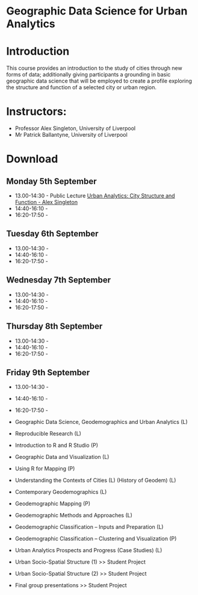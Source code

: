# Geographic Data Science for Urban Analytics

# Introduction
This course provides an introduction to the study of cities through new forms of data; additionally giving participants a grounding in basic geographic data science that will be employed to create a profile exploring the structure and function of a selected city or urban region.

# Instructors:
* Professor Alex Singleton, University of Liverpool
* Mr Patrick Ballantyne, University of Liverpool

# Download

## Monday 5th September
* 13.00-14:30 - Public Lecture [Urban Analytics: City Structure and Function - Alex Singleton]()
* 14:40-16:10 - 
* 16:20-17:50 - 

## Tuesday 6th September
* 13.00-14:30 - 
* 14:40-16:10 -
* 16:20-17:50 -                                            

## Wednesday 7th September 

* 13.00-14:30 - 
* 14:40-16:10 - 
* 16:20-17:50 - 

## Thursday 8th September

* 13.00-14:30 - 
* 14:40-16:10 - 
* 16:20-17:50 - 
                                              
## Friday 9th September

* 13.00-14:30 - 
* 14:40-16:10 - 
* 16:20-17:50 - 





* Geographic Data Science, Geodemographics and Urban Analytics (L)
* Reproducible Research (L)
* Introduction to R and R Studio (P)
* Geographic Data and Visualization (L)
* Using R for Mapping (P)
* Understanding the Contexts of Cities (L) (History of Geodem) (L)
* Contemporary Geodemographics (L)
* Geodemographic Mapping (P)
* Geodemographic Methods and Approaches (L)
* Geodemographic Classification – Inputs and Preparation (L)
* Geodemographic Classification – Clustering and Visualization (P)
* Urban Analytics Prospects and Progress (Case Studies) (L)
* Urban Socio-Spatial Structure (1) >> Student Project
* Urban Socio-Spatial Structure (2)  >> Student Project
* Final group presentations >> Student Project







